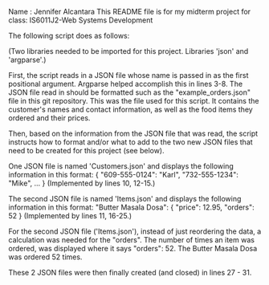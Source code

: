 Name : Jennifer Alcantara
This README file is for my midterm project for class: IS6011J2-Web Systems Development

The following script does as follows:

(Two libraries needed to be imported for this project. Libraries 'json' and 'argparse'.)

First, the script reads in a JSON file whose name is passed in as the first positional argument. Argparse helped accomplish this in lines 3-8.
The JSON file read in should be formatted such as the "example_orders.json" file in this git repository. This was the file used for this script.
It contains the customer's names and contact information, as well as the food items they ordered and their prices.

Then, based on the information from the JSON file that was read, the script instructs how to format and/or what to add to the two new JSON files that need to be created for this project (see below).

One JSON file is named 'Customers.json' and displays the following information in this format: 
{
    "609-555-0124": "Karl",
    "732-555-1234": "Mike",
    ...
}
(Implemented by lines 10, 12-15.)

The second JSON file is named 'Items.json' and displays the following information in this format: 
"Butter Masala Dosa": {
        "price": 12.95,
        "orders": 52
}
(Implemented by lines 11, 16-25.) 

For the second JSON file ('Items.json'), instead of just reordering the data, a calculation was needed for the "orders".
The number of times an item was ordered, was displayed where it says "orders": 52. 
The Butter Masala Dosa was ordered 52 times.

These 2 JSON files were then finally created (and closed) in lines 27 - 31.
